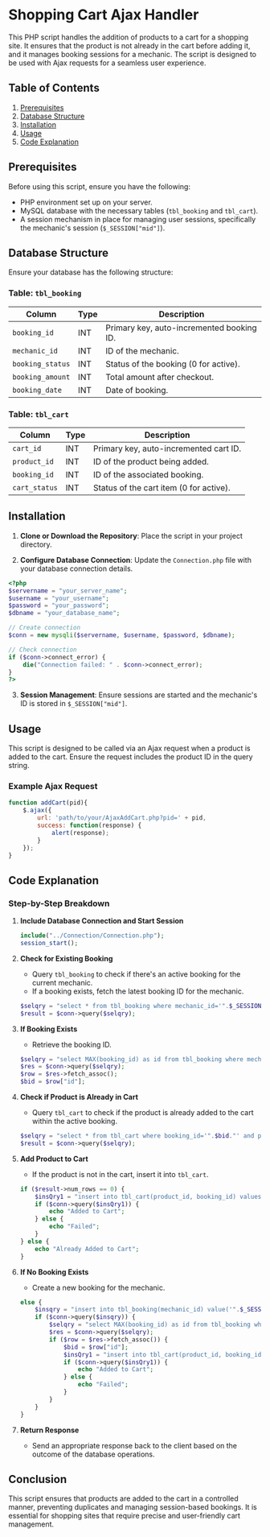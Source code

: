 # Shopping Cart Ajax Handler

This PHP script handles the addition of products to a cart for a shopping site. It ensures that the product is not already in the cart before adding it, and it manages booking sessions for a mechanic. The script is designed to be used with Ajax requests for a seamless user experience.

## Table of Contents

1. [Prerequisites](#prerequisites)
2. [Database Structure](#database-structure)
3. [Installation](#installation)
4. [Usage](#usage)
5. [Code Explanation](#code-explanation)

## Prerequisites

Before using this script, ensure you have the following:

- PHP environment set up on your server.
- MySQL database with the necessary tables (`tbl_booking` and `tbl_cart`).
- A session mechanism in place for managing user sessions, specifically the mechanic's session (`$_SESSION["mid"]`).

## Database Structure

Ensure your database has the following structure:

### Table: `tbl_booking`

| Column          | Type         | Description                               |
|-----------------|--------------|-------------------------------------------|
| `booking_id`    | INT          | Primary key, auto-incremented booking ID. |
| `mechanic_id`   | INT          | ID of the mechanic.                       |
| `booking_status`| INT          | Status of the booking (0 for active).     |
| `booking_amount`| INT          | Total amount after checkout.              |
| `booking_date`  | INT          | Date of booking.                          |

### Table: `tbl_cart`

| Column        | Type         | Description                                |
|---------------|--------------|--------------------------------------------|
| `cart_id`     | INT          | Primary key, auto-incremented cart ID.     |
| `product_id`  | INT          | ID of the product being added.             |
| `booking_id`  | INT          | ID of the associated booking.              |
| `cart_status` | INT          | Status of the cart item (0 for active).    |

## Installation

1. **Clone or Download the Repository**: Place the script in your project directory.

2. **Configure Database Connection**: Update the `Connection.php` file with your database connection details.

```php
<?php
$servername = "your_server_name";
$username = "your_username";
$password = "your_password";
$dbname = "your_database_name";

// Create connection
$conn = new mysqli($servername, $username, $password, $dbname);

// Check connection
if ($conn->connect_error) {
    die("Connection failed: " . $conn->connect_error);
}
?>
```

3. **Session Management**: Ensure sessions are started and the mechanic's ID is stored in `$_SESSION["mid"]`.

## Usage

This script is designed to be called via an Ajax request when a product is added to the cart. Ensure the request includes the product ID in the query string.

### Example Ajax Request

```javascript
function addCart(pid){
    $.ajax({
        url: 'path/to/your/AjaxAddCart.php?pid=' + pid,
        success: function(response) {
            alert(response);
        }
    });
}
```

## Code Explanation

### Step-by-Step Breakdown

1. **Include Database Connection and Start Session**

   ```php
   include("../Connection/Connection.php");
   session_start();
   ```

2. **Check for Existing Booking**

   - Query `tbl_booking` to check if there's an active booking for the current mechanic.
   - If a booking exists, fetch the latest booking ID for the mechanic.

   ```php
   $selqry = "select * from tbl_booking where mechanic_id='".$_SESSION["mid"]."' and booking_status='0'";
   $result = $conn->query($selqry);
   ```

3. **If Booking Exists**

   - Retrieve the booking ID.

   ```php
   $selqry = "select MAX(booking_id) as id from tbl_booking where mechanic_id='".$_SESSION["mid"]."' and booking_status='0'";
   $res = $conn->query($selqry);
   $row = $res->fetch_assoc();
   $bid = $row["id"];
   ```

4. **Check if Product is Already in Cart**

   - Query `tbl_cart` to check if the product is already added to the cart within the active booking.

   ```php
   $selqry = "select * from tbl_cart where booking_id='".$bid."' and product_id='".$_GET["id"]."' and cart_status='0'";
   $result = $conn->query($selqry);
   ```

5. **Add Product to Cart**

   - If the product is not in the cart, insert it into `tbl_cart`.

   ```php
   if ($result->num_rows == 0) {
       $insQry1 = "insert into tbl_cart(product_id, booking_id) values('".$_GET["id"]."', '".$bid."')";
       if ($conn->query($insQry1)) {
           echo "Added to Cart";
       } else {
           echo "Failed";
       }
   } else {
       echo "Already Added to Cart";
   }
   ```

6. **If No Booking Exists**

   - Create a new booking for the mechanic.

   ```php
   else {
       $insqry = "insert into tbl_booking(mechanic_id) value('".$_SESSION['mid']."')";
       if ($conn->query($insqry)) {
           $selqry = "select MAX(booking_id) as id from tbl_booking where mechanic_id='".$_SESSION["mid"]."' and booking_status='0'";
           $res = $conn->query($selqry);
           if ($row = $res->fetch_assoc()) {
               $bid = $row["id"];
               $insQry1 = "insert into tbl_cart(product_id, booking_id) values('".$_GET["id"]."', '".$bid."')";
               if ($conn->query($insQry1)) {
                   echo "Added to Cart";
               } else {
                   echo "Failed";
               }
           }
       }
   }
   ```

7. **Return Response**

   - Send an appropriate response back to the client based on the outcome of the database operations.

## Conclusion

This script ensures that products are added to the cart in a controlled manner, preventing duplicates and managing session-based bookings. It is essential for shopping sites that require precise and user-friendly cart management.